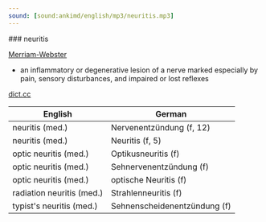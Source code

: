 ```yaml
---
sound: [sound:ankimd/english/mp3/neuritis.mp3]
---
```


\### neuritis

[Merriam-Webster](https://www.merriam-webster.com/dictionary/neuritis)

- an inflammatory or degenerative lesion of a nerve marked especially by pain, sensory disturbances, and impaired or lost reflexes

[dict.cc](https://www.dict.cc/neuritis)

| English        | German       |
| -------------- | ------------ |
| neuritis (med.) | Nervenentzündung (f, 12) |
| neuritis (med.) | Neuritis (f, 5) |
| optic neuritis (med.) | Optikusneuritis (f) |
| optic neuritis (med.) | Sehnervenentzündung (f) |
| optic neuritis (med.) | optische Neuritis (f) |
| radiation neuritis (med.) | Strahlenneuritis (f) |
| typist's neuritis (med.) | Sehnenscheidenentzündung (f) |
